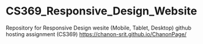 # CS369_Responsive_Design_Website
Repository for Responsive Design wesite (Mobile, Tablet, Desktop) github hosting assignment (CS369)
https://chanon-srit.github.io/ChanonPage/
